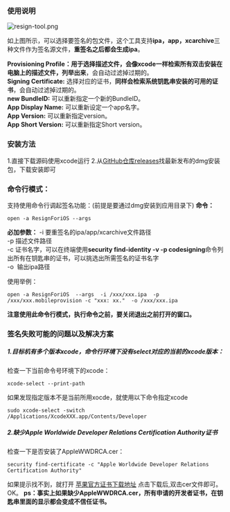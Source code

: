 ### 使用说明
![resign-tool.png](http://upload-images.jianshu.io/upload_images/7079027-fefbb797a49ce89d.png?imageMogr2/auto-orient/strip%7CimageView2/2/w/1240)

如上图所示，可以选择要签名的包文件，这个工具支持**ipa，app，xcarchive**三种文件作为签名源文件，**重签名之后都会生成ipa**。

**Provisioning Profile：**用于选择描述文件，会像xcode一样**检索所有双击安装在电脑上的描述文件，列举出来**，会自动过滤掉过期的。  
**Signing Certificate:** 选择对应的证书，**同样会检索系统钥匙串安装的可用的证书**，会自动过滤掉过期的。  
**new BundleID:** 可以重新指定一个新的BundleID。  
**App Display Name:**  可以重新设定一个app名字。  
**App Version:** 可以重新指定version。  
**App Short Version:** 可以重新指定Short version。

### 安装方法
1.直接下载源码使用xcode运行
2.从[GitHub仓库releases](https://github.com/HanProjectCoder/ResignForiOS/releases)找最新发布的dmg安装包，下载安装即可

### 命令行模式：
支持使用命令行调起签名功能：(前提是要通过dmg安装到应用目录下)
**命令：**
```
open -a ResignForiOS --args 
```
**必加参数：**
-i  要重签名的ipa/app/xcarchive文件路径  
-p 描述文件路径  
-c 证书名字，可以在终端使用**security find-identity -v -p codesigning**命令列出所有在钥匙串的证书，可以挑选出所需签名的证书名字  
-o  输出ipa路径  

使用举例：
```
open -a ResignForiOS  --args  -i /xxx/xxx.ipa  -p /xxx/xxx.mobileprovision -c "xxx: xx."  -o /xxx/xxx.ipa 
```
**注意使用此命令行模式，执行命令之前，要关闭退出之前打开的窗口。**


### 签名失败可能的问题以及解决方案
##### 1.目标机有多个版本xcode，命令行环境下没有select对应的当前的xcode版本：
检查一下当前命令号环境下的xcode：
```
xcode-select --print-path
```
如果发现指定版本不是当前所用xocde，就使用以下命令指定xcode
```
sudo xcode-select -switch /Applications/XcodeXXX.app/Contents/Developer 
```
##### 2.缺少Apple Worldwide Developer Relations Certification Authority证书
检查一下是否安装了AppleWWDRCA.cer：
```
security find-certificate -c "Apple Worldwide Developer Relations Certification Authority"
```
如果提示找不到，就打开 [苹果官方证书下载地址](http://developer.apple.com/certificationauthority/AppleWWDRCA.cer) 点击下载后,双击cer文件即可。OK。
**ps：事实上如果缺少AppleWWDRCA.cer，所有申请的开发者证书，在钥匙串里面的显示都会变成不信任证书。**
